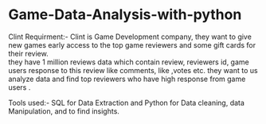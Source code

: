 # Game-Data-Analysis-with-python

Clint Requirment:- Clint is Game Development company, they want to give new games early access to the top game reviewers and some gift cards for their  review.  
                   they have 1 million reviews data which contain review, reviewers id, game users response to this review like comments, like ,votes etc.
                   they want to us analyze data and find top reviewers who have high response from game users .

Tools used:- SQL for Data Extraction and
             Python for Data cleaning, data Manipulation, and to find insights.
